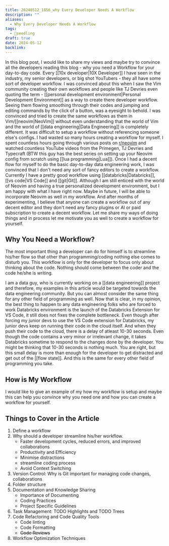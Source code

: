 ```yaml
---
title: 20240512_1856_why Every Developer Needs A Workflow
description: ""
aliases:
  - Why Every Developer Needs A Workflow
tags:
  - 🌱seedling
draft: true
date: 2024-05-12
backlink: 
---
```


In this blog post, I would like to share my views  and maybe try to convince all the developers reading this blog - why you need a Workflow for your day-to-day code. Every [[10x developer|10X Developer]] I have seen in the industry, my senior developers, or big shot YouTubers - they all have some sort of developer workflow. I was convinced about this when I saw the Vim community creating their own workflows and people like TJ Devries even quoting the term - [[personal development environment|Personal Development Environment]] as a way to create there developer workflow. Seeing them flowing smoothing through their codes and jumping and editing commands by the click of a button, was a eyesight to behold. I was convinced and tried to create the same workflows as them in Vim/[[neovim|NeoVim]] without even understanding that the world of Vim and the world of [[data engineering|Data Engineering]] is completely different. It was difficult to setup a workflow without referencing someone else's configs. I had wasted so many hours creating a workflow for myself. I spent countless hours going through various posts on [r/neovim](www.reddit.com/r/neovim) and watched countless YouTube videos from the Primegen, TJ Devries and Typecraft (BTW this guy has the best series on setting up your Neovim config from scratch using [[lua programming|Lua]]). Once I had a decent flow for myself to do the basic day-to-day data engineering work, I was convinced that I don't need any sort of fancy editors to create a workflow. Currently I have a pretty good workflow using [[databricks|Databricks]], [[vs code|VS Code]] and [[git|Git]]. Although I am still enticed with the world of Neovim and having a true personalized development environment, but I am happy with what I have right now. Maybe in future, I will be able to incorporate Neovim as well in my workflow. And after months of experimenting, I believe that anyone can create a workflow out of any decent editor and they don't need any fancy plugins or AI or paid subscription to create a decent workflow. Let me share my ways of doing things and in process let me motivate you as well to create a workflow for yourself.

## Why You Need a Workflow?

The most important thing a developer can do for himself is to streamline his/her flow so that other than programming/coding nothing else comes to disturb you. This workflow is only for the developer to focus only about thinking about the code. Nothing should come between the coder and the code he/she is writing.

I am a data guy, who is currently working on a [[data engineering]] project and therefore, my examples in this article would be targeted towards the data engineering community. But you can almost consider the same thing for any other field of programming as well. Now that is clear, in my opinion, the best thing to happen to any data engineering folks who are forced to work Databricks environment is the launch of the Databricks Extension for VS Code, it still does not fixes the complete bottleneck. Even though after forcing my junior devs to use the VS Code extension for Databricks, my junior devs keep on running their code in the cloud itself. And when they push their code to the cloud, there is a delay of atleast 10-30 seconds. Even though the code contains a very minor or irrelevant change, it takes Databricks sometime to respond to the changes done by the developer. You might be thinking that 10-30 seconds is nothing much. You are right, but this small delay is more than enough for the developer to get distracted and get out of the [[flow state]]. And this is the same for every other field of programming you take.

## How is My Workflow

I would like to give an example of my how my workflow is setup and maybe this can help you convince why you need one and how you can create a workflow for yourself. 

## Things to Cover in the Article

1. Define a workflow
2. Why should a developer streamline his/her workflow.
	- Faster development cycles, reduced errors, and improved collaborations
	- Productivity and Efficiency
	- Minimise distractions
	- streamline coding process
	- Avoid Context Switching
3. Version Control: Why is Git important for managing code changes, collaborations
4. Folder structure
5. Documentation and Knowledge Sharing
	- Importance of Documenting
	- Coding Practices
	- Project Specific Guidelines
6. Task Management: TODO Highlights and TODO Trees
7. Code Refactoring and Code Quality Tools
	- Code linting
	- Code Formatting
	- ~~Code Reviews~~
8. Workflow Optimization Techniques
